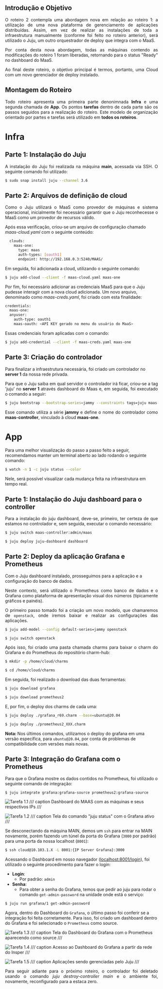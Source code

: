 ## <b>Introdução e Objetivo</b>

<p align="justify">
O roteiro 2 contempla uma abordagem nova em relação ao roteiro 1: a utilização de uma nova plataforma de gerenciamento de aplicações distribuídas. Assim, em vez de realizar as instalações de toda a infraestrutura manualmente (conforme foi feito no roteiro anterior), será utilizado o Juju, um outro orquestrador de deploy que integra com o MaaS.
</p>

<p align="justify">
Por conta desta nova abordagem, todas as máquinas contendo as modificações do roteiro 1 foram liberadas, retornando para o status "Ready" no dashboard do MaaS.
</p>

<p align="justify">
Ao final deste roteiro, o objetivo principal é termos, portanto, uma Cloud com um novo gerenciador de deploy instalado.
</p>

## <b>Montagem do Roteiro</b>

<p align="justify">
Todo roteiro apresenta uma primeira parte denonimnada <b>Infra</b> e uma segunda chamada de <b>App</b>.
Os pontos <b>tarefas</b> dentro de cada parte são os passos seguidos para a realização do roteiro. 
Este modelo de organização orientado por partes e tarefas será utilizado em <b>todos os roteiros</b>.
</p>

# <b>Infra</b>

## <b>Parte 1: Instalação do Juju</b>

<p align="justify">
A instalação do Juju foi realizada na máquina <b>main</b>, acessada via SSH. O seguinte comando foi utilizado:
</p>

``` bash
$ sudo snap install juju --channel 3.6
```

## <b>Parte 2: Arquivos de definição de cloud</b>

<p align="justify">
Como o Juju utilizará o MaaS como provedor de máquinas e sistema operacional, inicialmente foi necessário garantir que o Juju reconhecesse o MaaS como um provedor de recursos válido.
</p>

Após essa verificação, criou-se um arquivo de configuração chamado *maas-cloud.yaml* com o seguinte conteúdo:

``` bash
  clouds:
    maas-one:
      type: maas
      auth-types: [oauth1]
      endpoint: http://192.168.0.3:5240/MAAS/
```

Em seguida, foi adicionada a cloud, utilizando o seguinte comando:

``` bash
$ juju add-cloud --client -f maas-cloud.yaml maas-one
```

Por fim, foi necessário adicionar as credenciais MaaS para que o Juju pudesse interagir com a nova cloud adicionada. Um novo arquivo, denominado como *maas-creds.yaml*, foi criado com esta finalidade:

``` bash
credentials:
  maas-one:
  anyuser:
    auth-type: oauth1
    maas-oauth: <API KEY gerado no menu do usuário do MaaS>
```

Essas credenciais foram aplicadas com o comando:

``` bash
$ juju add-credential --client -f maas-creds.yaml maas-one
```

## <b>Parte 3: Criação do controlador</b>

Para finalizar a infraestrutura necessária, foi criado um controlador no **server 1** da nossa rede privada.

<p align="justify">
Para que o Juju saiba em qual servidor o controlador irá ficar, criou-se a tag 'juju' no <b>server 1</b> através dashboard do Maas e, em seguida, foi executado o comando a seguir:
</p>

``` bash
$ juju bootstrap --bootstrap-series=jammy --constraints tags=juju maas-one maas-controller
```

<p align="justify">
Esse comando utiliza a série <b>jammy</b> e define o nome do controlador como <b>maas-controller</b>, vinculado à cloud <b>maas-one</b>.
</p>

# <b>App</b>

Para uma melhor visualização do passo a passo feito a seguir, recomendamos manter um terminal aberto ao lado rodando o seguinte comando:

``` bash
$ watch -n 1 -c juju status --color
```

Nele, será possível visualizar cada mudança feita na infraestrutura em tempo real.

## <b>Parte 1: Instalação do Juju dashboard para o controller</b>

<p align="justify">
Para a instalação do juju dashboard, deve-se, primeiro, ter certeza de que estamos no controlador e, sem seguida, executar o comando necessário:
</p>

``` bash 
$ juju switch maas-controller:admin/maas

$ juju deploy juju-dashboard dashboard
```

## <b>Parte 2: Deploy da aplicação Grafana e Prometheus</b>

Com o Juju dashboard instalado, prosseguimos para a aplicação e a configuração do banco de dados.

<p align="justify">
Neste contexto, será utilizado o Prometheus como banco de dados e o Grafana como plataforma de apresentação visual dos números (tipicamente gráficos e painéis).
</p>

<p align="justify">
O primeiro passo tomado foi a criação um novo modelo, que chamaremos de <code>openstack</code>, onde iremos baixar e realizar as configurações das aplicações.
</p>

``` bash 
$ juju add-model --config default-series=jammy openstack

$ juju switch openstack 
```

<p align="justify">
Após isso, foi criado uma pasta chamada charms para baixar o charm do Grafana e do Prometheus do repositório charm-hub:
</p>

``` bash 
$ mkdir -p /home/cloud/charms

$ cd /home/cloud/charms
```

Em seguida, foi realizado o download das duas ferramentas:

``` bash 
$ juju download grafana

$ juju download prometheus2
```

E, por fim, o deploy dos charms de cada uma:

``` bash 
$ juju deploy ./grafana_r69.charm --base=ubuntu@20.04

$ juju deploy ./prometheus2_XXX.charm
```

<b>Nota: </b> Nos últimos comandos, utilizamos o deploy do grafana em uma versão específica, para `ubuntu@20.04`, por conta de problemas de compatibilidade com versões mais novas.

## <b>Parte 3: Integração do Grafana com o Prometheus</b>

Para que o Grafana mostre os dados contidos no Prometheus, foi utilizado o seguinte comando de integração:

``` bash 
$ juju integrate grafana:grafana-source prometheus2:grafana-source
```

![Tarefa 1.1](./img/tarefa1_1.jpg)
/// caption
Dashboard do MAAS com as máquinas e seus respectivos IPs
///

![Tarefa 1.2](./img/tarefa1_2.jpg)
/// caption
Tela do comando "juju status" com o Grafana ativo
///

Se desconectando da máquina MAIN, demos um `ssh` para entrar na MAIN novamente, porém fazendo um túnel da porta do Grafana (`3000` por padrão) para uma porta da nossa localhost (`8001`):

``` bash
$ ssh cloud@10.103.1.X -L 8001:{IP Server Grafana}:3000
```

Acessando o Dashboard em nosso navegador (<a href="localhost:8001/login">localhost:8001/login</a>), foi utilizado o seguinte procedimento para fazer o login:

<ul>
  <li><b>Login</b>: 
      <ul>
          <li>
            Por padrão: <code>admin</code>
          </li>
      </ul>
  </li>

  <li><b>Senha</b>: 
      <ul>
          <li>
            Para obter a senha do Grafana, temos que pedir ao juju para rodar o comando <code>get-admin-password</code> na unidade onde está o serviço:
          </li>
      </ul>
  </li>
</ul>

``` bash
$ juju run grafana/1 get-admin-password
```

Agora, dentro do Dashboard do `Grafana`, o último passo foi conferir se a integração foi feita corretamente. Para isso, foi criado um dashboard dentro do Grafana e foi selecionado o `Prometheus` como source.

![Tarefa 1.3](./img/tarefa1_3.jpg)
/// caption
Tela do Dashboard do Grafana com o Prometheus aparecendo como source
///

![Tarefa 1.4](./img/tarefa1_4.jpg)
/// caption
Acesso ao Dashboard do Grafana a partir da rede do Insper
///

![Tarefa 1.5](./img/tarefa1_5.jpg)
/// caption
Aplicações sendo gerenciadas pelo Juju 
///

<p align="justify">
Para seguir adiante para o próximo roteiro, o controlador foi deletado usando o comando <i>juju destroy-controller main</i> e o ambiente foi, novamente, reconfigurado para a estaca zero.
</p>

